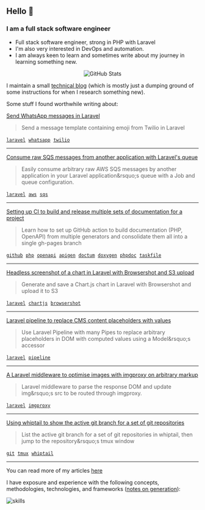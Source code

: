 ## Hello :wave: 

### I am a full stack software engineer

* Full stack software engineer, strong in PHP with Laravel
* I'm also very interested in DevOps and automation.
* I am always keen to learn and sometimes write about my journey in learning something new.

<p align="center"><img alt="GitHub Stats" src="https://github-readme-stats.vercel.app/api?username=alistaircol&count_private=true&show_icons=true&hide=issues,contribs,prs&custom_title=Ally+on+GitHub&disable_animations=true&title_color=58a6ff&icon_color=ffffff&text_color=ffffff&bg_color=0D1117&border_color=30363D" /></p>

I maintain a small [technical blog](https://ac93.uk) (which is mostly just a dumping ground of some instructions for when I research something new).

Some stuff I found worthwhile writing about:

<!-- BLOG-POST-LIST:START -->
 [Send WhatsApp messages in Laravel](https://ac93.uk/articles/laravel-send-whatsapp-message-with-emoji-and-variables/) 
 > Send a message template containing emoji from Twilio in Laravel 
 
 [`laravel`](https://ac93.uk/tags/laravel) &nbsp;[`whatsapp`](https://ac93.uk/tags/whatsapp) &nbsp;[`twilio`](https://ac93.uk/tags/twilio) &nbsp; 
 
 --- 

 [Consume raw SQS messages from another application with Laravel&#39;s queue](https://ac93.uk/articles/laravel-consume-raw-sqs-messages-in-its-job-queue-system/) 
 > Easily consume arbitrary raw AWS SQS messages by another application in your Laravel application&amp;rsquo;s queue with a Job and queue configuration. 
 
 [`laravel`](https://ac93.uk/tags/laravel) &nbsp;[`aws`](https://ac93.uk/tags/aws) &nbsp;[`sqs`](https://ac93.uk/tags/sqs) &nbsp; 
 
 --- 

 [Setting up CI to build and release multiple sets of documentation for a project](https://ac93.uk/articles/github-action-build-multiple-sets-of-documentation/) 
 > Learn how to set up GitHub action to build documentation &lpar;PHP, OpenAPI&rpar; from multiple generators and consolidate them all into a single gh-pages branch 
 
 [`github`](https://ac93.uk/tags/github) &nbsp;[`php`](https://ac93.uk/tags/php) &nbsp;[`openapi`](https://ac93.uk/tags/openapi) &nbsp;[`apigen`](https://ac93.uk/tags/apigen) &nbsp;[`doctum`](https://ac93.uk/tags/doctum) &nbsp;[`doxygen`](https://ac93.uk/tags/doxygen) &nbsp;[`phpdoc`](https://ac93.uk/tags/phpdoc) &nbsp;[`taskfile`](https://ac93.uk/tags/taskfile) &nbsp; 
 
 --- 

 [Headless screenshot of a chart in Laravel with Browsershot and S3 upload](https://ac93.uk/articles/laravel-chartjs-blade-browsershot/) 
 > Generate and save a Chart.js chart in Laravel with Browsershot and upload it to S3 
 
 [`laravel`](https://ac93.uk/tags/laravel) &nbsp;[`chartjs`](https://ac93.uk/tags/chartjs) &nbsp;[`browsershot`](https://ac93.uk/tags/browsershot) &nbsp; 
 
 --- 

 [Laravel pipeline to replace CMS content placeholders with values](https://ac93.uk/articles/laravel-pipeline-placeholder-cms-accessor/) 
 > Use Laravel Pipeline with many Pipes to replace arbitrary placeholders in DOM with computed values using a Model&amp;rsquo;s accessor 
 
 [`laravel`](https://ac93.uk/tags/laravel) &nbsp;[`pipeline`](https://ac93.uk/tags/pipeline) &nbsp; 
 
 --- 

 [A Laravel middleware to optimise images with imgproxy on arbitrary markup](https://ac93.uk/articles/laravel-response-middleware-optimise-images-with-imgproxy/) 
 > Laravel middleware to parse the response DOM and update img&amp;rsquo;s src to be routed through imgproxy. 
 
 [`laravel`](https://ac93.uk/tags/laravel) &nbsp;[`imgproxy`](https://ac93.uk/tags/imgproxy) &nbsp; 
 
 --- 

 [Using whiptail to show the active git branch for a set of git repositories](https://ac93.uk/articles/whiptail-list-git-repositories-branches-and-jump-to-tmux-window/) 
 > List the active git branch for a set of git repositories in whiptail, then jump to the repository&amp;rsquo;s tmux window 
 
 [`git`](https://ac93.uk/tags/git) &nbsp;[`tmux`](https://ac93.uk/tags/tmux) &nbsp;[`whiptail`](https://ac93.uk/tags/whiptail) &nbsp; 
 
 --- 
<!-- BLOG-POST-LIST:END -->

You can read more of my articles [here](https://ac93.uk/articles)

I have exposure and experience with the following concepts, methodologies, technologies, and frameworks ([notes on generation](https://github.com/alistaircol/skills)):

![skills](https://static.ac93.uk/resume/skills.png)
